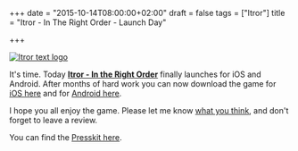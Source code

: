 +++
date = "2015-10-14T08:00:00+02:00"
draft = false
tags = ["Itror"]
title = "Itror - In The Right Order - Launch Day"

+++

[![Itror text logo](/media/images/devlog-6-intro.png)](http://www.itror.com/)

It's time. Today [**Itror - In the Right Order**](http://www.itror.com) finally launches for iOS and Android. After months of hard work you can now download the game for [iOS here](https://itunes.apple.com/us/app/itror-in-the-right-order/id1034388486?mt=8) and for [Android here](https://play.google.com/store/apps/details?id=com.magnetforge.Itror).

I hope you all enjoy the game. Please let me know [what you think](mailto:hello@markusbodner.com), and don't forget to leave a review.

You can find the [Presskit here](http://www.itror.com/presskit/).